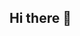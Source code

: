 ## Hi there 👋

<!--
**valentin-rossi-1/valentin-rossi-1** is a ✨ _special_ ✨ repository because its `README.md` (this file) appears on your GitHub profile.

Here are some ideas to get you started:

- 🔭 I’m currently working on IT basics
- 🌱 I’m currently learning Python
- 👯 I’m looking to collaborate on .anything to learn
- 🤔 I’m looking for help with everything 
- 💬 Ask me about whatever you need to know
- 📫 How to reach me: here
- 😄 Pronouns: ...
- ⚡ Fun fact: 36yo and occupational retraining IT
-->
